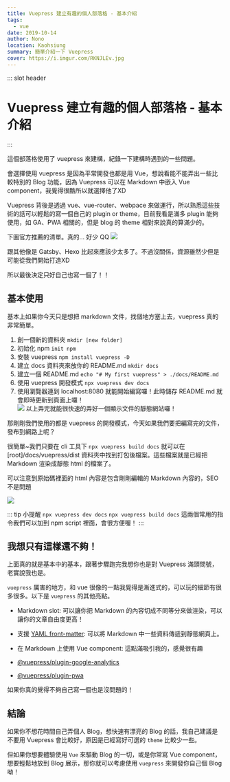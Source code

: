 ```yaml
---
title: Vuepress 建立有趣的個人部落格 - 基本介紹
tags: 
  - vue
date: 2019-10-14
author: Nono
location: Kaohsiung
summary: 簡單介紹一下 Vuepress
cover: https://i.imgur.com/RKNJLEv.jpg
---
```


::: slot header
# Vuepress 建立有趣的個人部落格 - 基本介紹
:::

這個部落格使用了 vuepress 來建構，紀錄一下建構時遇到的一些問題。

會選擇使用 vuepress 是因為平常開發也都是用 Vue，想說看能不能弄出一些比較特別的 Blog 功能，因為 Vuepress 可以在 Markdown 中嵌入 Vue component，我覺得很酷所以就選擇他了XD

Vuepress 背後是透過 vue、vue-router、webpace 來做運行，所以熟悉這些技術的話可以輕鬆的寫一個自己的 plugin or theme，目前我看是滿多 plugin 能夠使用，如 GA、PWA 相關的，但是 blog 的 theme 相對來說真的算滿少的。

下圖官方推薦的清單。真的... 好少 QQ
![](https://i.imgur.com/ISjvSMT.png)

跟其他像是 Gatsby、Hexo 比起來應該少太多了。不過沒關係，資源雖然少但是可能從我們開始打造XD

所以最後決定只好自己也寫一個了！！

## 基本使用
基本上如果你今天只是想把 markdown 文件，找個地方塞上去，vuepress 真的非常簡單。

1. 創一個新的資料夾 `mkdir [new folder]`
2. 初始化 npm `init npm`
3. 安裝 vuepress `npm install vuepress -D`
4. 建立 docs 資料夾來放你的 README.md `mkdir docs`
5. 建立一個 README.md `echo "# My first vuepress" > ./docs/README.md`
6. 使用 vuepress 開發模式 `npx vuepress dev docs`
7. 使用瀏覽器連到 localhost:8080 就能開始編寫囉！此時儲存 README.md 就會即時更新到頁面上囉！  
![](https://i.imgur.com/dFw83xX.png)
以上弄完就能很快速的弄好一個顯示文件的靜態網站囉！  

那剛剛我們使用的都是 vuepress 的開發模式，今天如果我們要把編寫完的文件，發布到網路上呢？  

很簡單~我們只要在 cli 工具下 `npx vuepress build docs` 就可以在 [root]/docs/vuepress/dist 資料夾中找到打包後檔案。這些檔案就是已經把 Markdown 渲染成靜態 html 的檔案了。

可以注意到原始碼裡面的 html 內容是包含剛剛編輯的 Markdown 內容的，SEO 不是問題

![](https://i.imgur.com/lNYbrDy.png)

::: tip
小提醒
`npx vuepress dev docs`
`npx vuepress build docs`
這兩個常用的指令我們可以加到 npm script 裡面，會很方便喔！
:::

## 我想只有這樣還不夠！
上面真的就是基本中的基本，跟著步驟跑完我想你也是對 Vuepress 滿頭問號，老實說我也是。

`vuepress` 厲害的地方，和 vue 很像的一點我覺得是漸進式的，可以玩的細節有很多很多。以下是 `vuepress` 的其他亮點。

* Markdown slot: 可以讓你把 Markdown 的內容切成不同等分來做渲染，可以讓你的文章自由度更高！
* 支援 [YAML front-matter](https://jekyllrb.com/docs/front-matter/): 可以將 Markdown 中一些資料傳遞到靜態網頁上。
* 在 Markdown 上使用 Vue component: 這點滿吸引我的，感覺很有趣


* [@vuepress/plugin-google-analytics](https://github.com/vuejs/vuepress/tree/master/packages/%40vuepress/plugin-google-analytics)
* [@vuepress/plugin-pwa](@vuepress/plugin-pwa)

如果你真的覺得不夠自己寫一個也是沒問題的！

## 結論
如果你不想花時間自己弄個人 Blog，想快速有漂亮的 Blog 的話，我自己建議是不要用 Vuepress 會比較好，原因是已經寫好可選的 `theme` 比較少一些。

但如果你想要體驗使用 `Vue` 來驅動 Blog 的一切，或是你常寫 Vue component，想要輕鬆地放到 Blog 展示，那你就可以考慮使用 `vuepress` 來開發你自己個 Blog 呦！